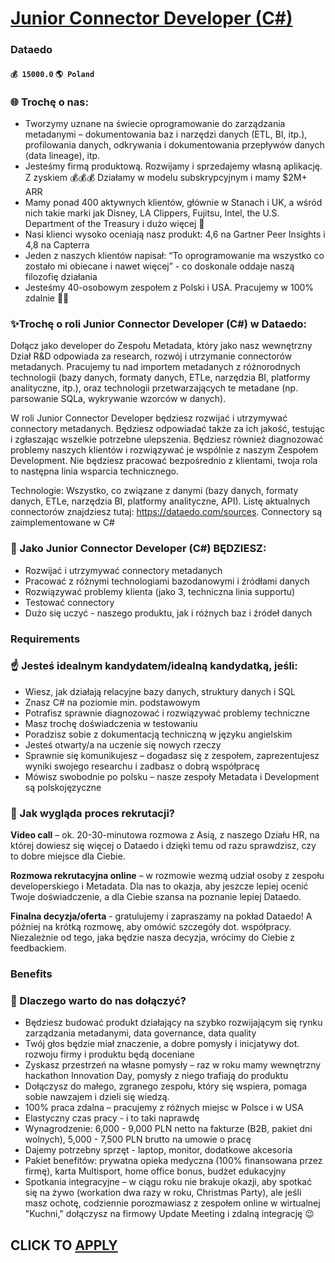 # [Junior Connector Developer (C#)](https://www.remotewlb.com/apply/junior-connector-developer-c-59936)  
### Dataedo  
#### `💰 15000.0` `🌎 Poland`  

### 🌐 Trochę o nas:

  * Tworzymy uznane na świecie oprogramowanie do zarządzania metadanymi – dokumentowania baz i narzędzi danych (ETL, BI, itp.), profilowania danych, odkrywania i dokumentowania przepływów danych (data lineage), itp. 
  * Jesteśmy firmą produktową. Rozwijamy i sprzedajemy własną aplikację. Z zyskiem 💰💰💰 Działamy w modelu subskrypcyjnym i mamy $2M+ ARR 
  * Mamy ponad 400 aktywnych klientów, głównie w Stanach i UK, a wśród nich takie marki jak Disney, LA Clippers, Fujitsu, Intel, the U.S. Department of the Treasury i dużo więcej 🚀 
  * Nasi klienci wysoko oceniają nasz produkt: 4,6 na Gartner Peer Insights i 4,8 na Capterra 
  * Jeden z naszych klientów napisał: “To oprogramowanie ma wszystko co zostało mi obiecane i nawet więcej” - co doskonale oddaje naszą filozofię działania 
  * Jesteśmy 40-osobowym zespołem z Polski i USA. Pracujemy w 100% zdalnie 🐱‍💻 

### ✨Trochę o roli Junior Connector Developer (C#) w Dataedo:

Dołącz jako developer do Zespołu Metadata, który jako nasz wewnętrzny Dział R&D odpowiada za research, rozwój i utrzymanie connectorów metadanych. Pracujemy tu nad importem metadanych z różnorodnych technologii (bazy danych, formaty danych, ETLe, narzędzia BI, platformy analityczne, itp.), oraz technologii przetwarzających te metadane (np. parsowanie SQLa, wykrywanie wzorców w danych).

W roli Junior Connector Developer będziesz rozwijać i utrzymywać connectory metadanych. Będziesz odpowiadać także za ich jakość, testując i zgłaszając wszelkie potrzebne ulepszenia. Będziesz również diagnozować problemy naszych klientów i rozwiązywać je wspólnie z naszym Zespołem Development. Nie będziesz pracować bezpośrednio z klientami, twoja rola to następna linia wsparcia technicznego.

Technologie: Wszystko, co związane z danymi (bazy danych, formaty danych, ETLe, narzędzia BI, platformy analityczne, API). Listę aktualnych connectorów znajdziesz tutaj: https://dataedo.com/sources. Connectory są zaimplementowane w C#

### 🎯 Jako Junior Connector Developer (C#) BĘDZIESZ:

  * Rozwijać i utrzymywać connectory metadanych
  * Pracować z różnymi technologiami bazodanowymi i źródłami danych
  * Rozwiązywać problemy klienta (jako 3, techniczna linia supportu)
  * Testować connectory
  * Dużo się uczyć - naszego produktu, jak i różnych baz i źródeł danych

### Requirements

### ☝️ Jesteś idealnym kandydatem/idealną kandydatką, jeśli:

  * Wiesz, jak działają relacyjne bazy danych, struktury danych i SQL 
  * Znasz C# na poziomie min. podstawowym
  * Potrafisz sprawnie diagnozować i rozwiązywać problemy techniczne
  * Masz trochę doświadczenia w testowaniu
  * Poradzisz sobie z dokumentacją techniczną w języku angielskim 
  * Jesteś otwarty/a na uczenie się nowych rzeczy 
  * Sprawnie się komunikujesz – dogadasz się z zespołem, zaprezentujesz wyniki swojego researchu i zadbasz o dobrą współpracę 
  * Mówisz swobodnie po polsku – nasze zespoły Metadata i Development są polskojęzyczne 

### 📅 Jak wygląda proces rekrutacji?

**Video call** – ok. 20-30-minutowa rozmowa z Asią, z naszego Działu HR, na której dowiesz się więcej o Dataedo i dzięki temu od razu sprawdzisz, czy to dobre miejsce dla Ciebie.

**Rozmowa rekrutacyjna online** – w rozmowie wezmą udział osoby z zespołu developerskiego i Metadata. Dla nas to okazja, aby jeszcze lepiej ocenić Twoje doświadczenie, a dla Ciebie szansa na poznanie lepiej Dataedo.

**Finalna decyzja/oferta** \- gratulujemy i zapraszamy na pokład Dataedo! A później na krótką rozmowę, aby omówić szczegóły dot. współpracy. Niezależnie od tego, jaka będzie nasza decyzja, wrócimy do Ciebie z feedbackiem.

### Benefits

### 📝 Dlaczego warto do nas dołączyć?

  * Będziesz budować produkt działający na szybko rozwijającym się rynku zarządzania metadanymi, data governance, data quality 
  * Twój głos będzie miał znaczenie, a dobre pomysły i inicjatywy dot. rozwoju firmy i produktu będą doceniane 
  * Zyskasz przestrzeń na własne pomysły – raz w roku mamy wewnętrzny hackathon Innovation Day, pomysły z niego trafiają do produktu
  * Dołączysz do małego, zgranego zespołu, który się wspiera, pomaga sobie nawzajem i dzieli się wiedzą. 
  * 100% praca zdalna – pracujemy z różnych miejsc w Polsce i w USA 
  * Elastyczny czas pracy - i to taki naprawdę 
  * Wynagrodzenie: 6,000 - 9,000 PLN netto na fakturze (B2B, pakiet dni wolnych), 5,000 - 7,500 PLN brutto na umowie o pracę 
  * Dajemy potrzebny sprzęt - laptop, monitor, dodatkowe akcesoria 
  * Pakiet benefitów: prywatna opieka medyczna (100% finansowana przez firmę), karta Multisport, home office bonus, budżet edukacyjny 
  * Spotkania integracyjne – w ciągu roku nie brakuje okazji, aby spotkać się na żywo (workation dwa razy w roku, Christmas Party), ale jeśli masz ochotę, codziennie porozmawiasz z zespołem online w wirtualnej "Kuchni," dołączysz na firmowy Update Meeting i zdalną integrację 😉 

  
## CLICK TO [APPLY](https://www.remotewlb.com/apply/junior-connector-developer-c-59936)

